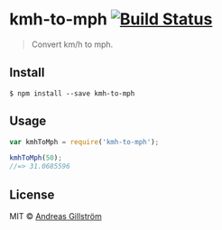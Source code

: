 # kmh-to-mph [![Build Status](https://travis-ci.org/gillstrom/kmh-to-mph.svg?branch=master)](https://travis-ci.org/gillstrom/kmh-to-mph)

> Convert km/h to mph.


## Install

```
$ npm install --save kmh-to-mph
```


## Usage

```js
var kmhToMph = require('kmh-to-mph');

kmhToMph(50);
//=> 31.0685596
```


## License

MIT © [Andreas Gillström](http://github.com/gillstrom)
